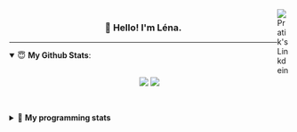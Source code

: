<!--
<a href="https://twitter.com" target="_blank" rel="nofollow">
 <img align="right" alt="Pratik's Twitter" width="22px" src="https://cdn.jsdelivr.net/npm/simple-icons@v3/icons/twitter.svg" />
</a> 

-->
<a href="https://www.linkedin.com/in/lenagiacalone/" target="_blank" rel="nofollow">
 <img align="right" alt="Pratik's Linkdein" width="22px" src="https://cdn.jsdelivr.net/npm/simple-icons@v3/icons/linkedin.svg" />
</a>



<h3 align="center">👋 Hello! I'm Léna.</h3>

---

<!--
**lgiacalo/lgiacalo** is a ✨ _special_ ✨ repository because its `README.md` (this file) appears on your GitHub profile.

Here are some ideas to get you started:

- 🔭 I’m currently working on ...
- 🌱 I’m currently learning ...
- 👯 I’m looking to collaborate on ...
- 🤔 I’m looking for help with ...
- 💬 Ask me about ...
- 📫 How to reach me: ...
- 😄 Pronouns: ...
- ⚡ Fun fact: ...
-->

<details open>
 <summary> 😇 <b>My Github Stats</b>: </summary>
<br>
<p align = "center">
  <img src = "https://github-readme-stats.vercel.app/api?username=lgiacalo&show_icons=true&theme=nord" width="420">
  <img src = "https://github-readme-stats.vercel.app/api/top-langs/?username=lgiacalo&layout=compact&theme=nord">
</p>
 
<br>
<p align = "center">
  <imp src = "https://github-readme-stats.vercel.app/api/wakatime?username=lgiacalo&theme=nord">
</p>

</details>

<details>
 <summary>🤖 <b>My programming stats</b></summary>
 <br>
 
<!--START_SECTION:waka-->
![Lines of code](https://img.shields.io/badge/From%20Hello%20World%20I%27ve%20Written-956132%20lines%20of%20code-blue)

**🐱 My Github Data** 

> 🏆 500 Contributions in the Year 2021
 > 
> 📦 296.9 kB Used in Github's Storage 
 > 
> 🚫 Not Opted to Hire
 > 
> 📜 44 Public Repositories 
 > 
> 🔑 32 Private Repositories  
 > 
**I'm an Early 🐤** 

```text
🌞 Morning    172 commits    ███░░░░░░░░░░░░░░░░░░░░░░   14.7% 
🌆 Daytime    444 commits    █████████░░░░░░░░░░░░░░░░   37.95% 
🌃 Evening    444 commits    █████████░░░░░░░░░░░░░░░░   37.95% 
🌙 Night      110 commits    ██░░░░░░░░░░░░░░░░░░░░░░░   9.4%

```
📅 **I'm Most Productive on Thursday** 

```text
Monday       176 commits    ███░░░░░░░░░░░░░░░░░░░░░░   15.04% 
Tuesday      166 commits    ███░░░░░░░░░░░░░░░░░░░░░░   14.19% 
Wednesday    221 commits    ████░░░░░░░░░░░░░░░░░░░░░   18.89% 
Thursday     239 commits    █████░░░░░░░░░░░░░░░░░░░░   20.43% 
Friday       175 commits    ███░░░░░░░░░░░░░░░░░░░░░░   14.96% 
Saturday     73 commits     █░░░░░░░░░░░░░░░░░░░░░░░░   6.24% 
Sunday       120 commits    ██░░░░░░░░░░░░░░░░░░░░░░░   10.26%

```


📊 **This Week I Spent My Time On** 

```text
⌚︎ Time Zone: Europe/Paris

💬 Programming Languages: 
JavaScript               19 hrs 23 mins      ███████████████████████░░   93.0% 
Other                    34 mins             ░░░░░░░░░░░░░░░░░░░░░░░░░   2.79% 
JSON                     28 mins             ░░░░░░░░░░░░░░░░░░░░░░░░░   2.3% 
YAML                     21 mins             ░░░░░░░░░░░░░░░░░░░░░░░░░   1.69% 
CSV                      1 min               ░░░░░░░░░░░░░░░░░░░░░░░░░   0.11%

🔥 Editors: 
VS Code                  20 hrs 50 mins      █████████████████████████   100.0%

🐱‍💻 Projects: 
pappers-engine           19 hrs 41 mins      ███████████████████████░░   94.47% 
pappers-importers        24 mins             ░░░░░░░░░░░░░░░░░░░░░░░░░   1.99% 
docker-elk-documents     21 mins             ░░░░░░░░░░░░░░░░░░░░░░░░░   1.72% 
works                    14 mins             ░░░░░░░░░░░░░░░░░░░░░░░░░   1.17% 
Unknown Project          8 mins              ░░░░░░░░░░░░░░░░░░░░░░░░░   0.65%

💻 Operating System: 
Mac                      20 hrs 50 mins      █████████████████████████   100.0%

```

**I Mostly Code in C** 

```text
C                        26 repos            ████████░░░░░░░░░░░░░░░░░   33.33% 
JavaScript               13 repos            ████░░░░░░░░░░░░░░░░░░░░░   16.67% 
HTML                     8 repos             ██░░░░░░░░░░░░░░░░░░░░░░░   10.26% 
Shell                    8 repos             ██░░░░░░░░░░░░░░░░░░░░░░░   10.26% 
C++                      4 repos             █░░░░░░░░░░░░░░░░░░░░░░░░   5.13%

```


**Timeline**

![Chart not found](https://raw.githubusercontent.com/lgiacalo/lgiacalo/main/charts/bar_graph.png) 


<!--END_SECTION:waka-->

</details>
